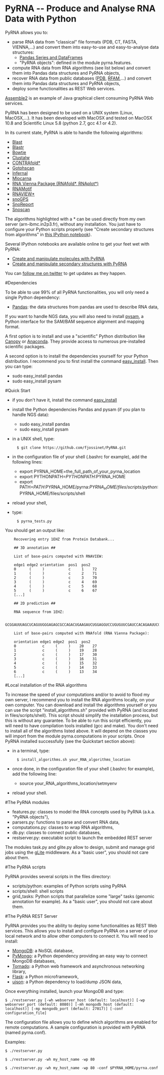 PyRNA -- Produce and Analyse RNA Data with Python
=================================================

PyRNA allows you to:

* parse RNA data from "classical" file formats (PDB, CT, FASTA, VIENNA,...) and convert them into easy-to-use and easy-to-analyse data structures:
    * [Pandas Series and DataFrames](http://pandas.pydata.org/pandas-docs/stable/dsintro.html)
    * "PyRNA objects": defined in the module pyrna.features.
* compute RNA data from RNA algorithms (see list below) and convert them into Pandas data structures and PyRNA objects, 
* recover RNA data from public databases ([PDB](http://www.rcsb.org/pdb/home/home.do), [RFAM](http://rfam.sanger.ac.uk),...) and convert them into Pandas data structures and PyRNA objects,
* deploy some functionalities as REST Web services.

[Assemble2](http://www.bioinformatics.org/assemble/) is an example of Java graphical client consuming PyRNA Web services.

PyRNA has been designed to be used on a UNIX system (Linux, MacOSX,...). It has been developed with MacOSX and tested on MacOSX 10.8 and Scientific Linux 5.8 (python 2.7, gcc 4.1 or 4.2).

In its current state, PyRNA is able to handle the following algorithms:

* [Blast](ftp://ftp.ncbi.nlm.nih.gov/blast/)
* [Blastr](http://goo.gl/lKCR1u)
* [Bowtie](http://goo.gl/nmXKH)
* [Clustalw](http://goo.gl/Z9FRV)
* [CONTRAfold*](http://goo.gl/4BCI7)
* [Gotohscan](http://goo.gl/2atKpi) 
* [Infernal](http://goo.gl/SxLHJO)
* [Mlocarna](http://goo.gl/AIGKrl)
* [RNA Vienna Package (RNAfold*, RNAplot*)](http://goo.gl/7frDgF)
* [RNAMotif](http://goo.gl/MDdOQ2)
* [RNAVIEW*](http://goo.gl/c5o19v)
* [snoGPS](http://goo.gl/66pnrF)
* [SnoReport](http://goo.gl/pq3qXu)
* [Snoscan](http://goo.gl/P5EQiH)

The algorithms highlighted with a * can be used directly from my own server (arn-ibmc.in2p3.fr), without any installation. You just have to configure your Python scripts properly (see "Create secondary structures from algorithms" in [this IPython notebook](http://goo.gl/WHpfWh)).

Several IPython notebooks are available online to get your feet wet with PyRNA:

* [Create and manipulate molecules with PyRNA](http://nbviewer.ipython.org/gist/fjossinet/9033572)
* [Create and manipulate secondary structures with PyRNA](http://nbviewer.ipython.org/gist/fjossinet/9035788)

You can [follow me on twitter](https://twitter.com/fjossinet) to get updates as they happen.

#Dependencies

To be able to use 99% of all PyRNA functionalities, you will only need a single Python dependency:

* [Pandas](http://pandas.pydata.org/): the data structures from pandas are used to describe RNA data,

If you want to handle NGS data, you will also need to install [pysam](https://code.google.com/p/pysam/), a Python interface for the SAM/BAM sequence alignment and mapping format.

A first option is to install and use a "scientific" Python distribution like [Canopy](https://www.enthought.com/products/canopy/) or [Anaconda](https://store.continuum.io/cshop/anaconda/). They provide access to numerous pre-installed scientific packages. 

A second option is to install the dependencies yourself for your Python distribution. I recommend you to first install the command [easy_install](http://pythonhosted.org/distribute/easy_install.html). Then you can type:

* sudo easy_install pandas
* sudo easy_install pysam

#Quick Start

* if you don't have it, install the command [easy_install](http://pythonhosted.org/distribute/easy_install.html)
* install the Python dependencies Pandas and pysam (if you plan to handle NGS data):
    * sudo easy_install pandas
    * sudo easy_install pysam
* in a UNIX shell, type:

        $ git clone https://github.com/fjossinet/PyRNA.git

* in the configuration file of your shell (.bashrc for example), add the following lines:

    * export PYRNA_HOME=the_full_path_of_your_pyrna_location
    * export PYTHONPATH=$PYTHONPATH:$PYRNA_HOME
    * export PATH=$PATH:$PYRNA_HOME/pyrna:$PYRNA_HOME/files/scripts/python:$PYRNA_HOME/files/scripts/shell

* reload your shell,
* type:

        $ pyrna_tests.py

You should get an output like:

        Recovering entry 1EHZ from Protein Databank...

        ## 3D annotation ##

        List of base-pairs computed with RNAVIEW:

        edge1 edge2 orientation  pos1  pos2
        0      (     )           c     1    72
        1      (     )           c     2    71
        2      (     )           c     3    70
        3      (     )           c     4    69
        4      (     )           c     5    68
        5      (     )           c     6    67
        [...]

        ## 2D prediction ##

        RNA sequence from 1EHZ:

        GCGGAUUUAGCUCAGUUGGGAGAGCGCCAGACUGAAGAUCUGGAGGUCCUGUGUUCGAUCCACAGAAUUCGCACCA

        List of base-pairs computed with RNAfold (RNA Vienna Package):

        orientation edge1 edge2  pos1  pos2
        0            c     (     )    20    27
        1            c     (     )    19    28
        2            c     (     )    17    30
        3            c     (     )    16    31
        4            c     (     )    15    32
        5            c     (     )    14    33
        6            c     (     )    13    34
        [...]

#Local installation of the RNA algorithms

To increase the speed of your computations and/or to avoid to flood my own server, i recommend you to install the RNA algorithms locally, on your own computer. You can download and install the algorithms yourself or you can use the script "install_algorithms.sh" provided with PyRNA (and located in files/scripts/shell). This script should simplify the installation process, but this is without any guarantee. To be able to run this script efficiently, you will need to have compilation tools installed (gcc and make). You don't need to install all of the algorithms listed above. It will depend on the classes you will import from the module pyrna.computations in your scripts. Once PyRNA installed successfully (see the Quickstart section above):

* in a terminal, type:

        $ install_algorithms.sh your_RNA_algorithms_location

* once done, in the configuration file of your shell (.bashrc for example), add the following line:

    * source your_RNA_algorithms_location/setmyenv

* reload your shell.

#The PyRNA modules

* features.py: classes to model the RNA concepts used by PyRNA (a.k.a. "PyRNA objects"),
* parsers.py: functions to parse and convert RNA data,
* computations.py: classes to wrap RNA algorithms,
* db.py: classes to connect public databases,
* restserver.py: executable script to launch the embedded REST server

The modules task.py and glite.py allow to design, submit and manage grid jobs using the [gLite](http://glite.web.cern.ch/glite/) middleware. As a "basic user", you should not care about them.

#The PyRNA scripts

PyRNA provides several scripts in the files directory:

* scripts/python: examples of Python scripts using PyRNA
* scripts/shell: shell scripts  
* grid_tasks: Python scripts that parallelize some "large" tasks (genomic annotation for example). As a "basic user", you should not care about them.

#The PyRNA REST Server

PyRNA provides you the ability to deploy some functionalities as REST Web services. This allows you to install and configure PyRNA on a server of your local network and to allow other computers to connect it. You will need to install: 

* [MongoDB](http://www.mongodb.org/): a NoSQL database,
* [PyMongo](http://api.mongodb.org/python/current/): a Python dependency providing an easy way to connect MongoDB databases,
* [Tornado](http://www.tornadoweb.org/): a Python web framework and asynchronous networking library,
* [Flask](http://flask.pocoo.org/): a Python microframework,
* [ujson](https://pypi.python.org/pypi/ujson): a Python dependency to load/dump JSON data,

Once everything installed, launch your MongoDB and type: 

    $ ./restserver.py [-wh webserver_host (default: localhost)] [-wp webserver_port (default: 8080)] [-mh mongodb_host (default: localhost)] [-mp mongodb_port (default: 27017)] [-conf configuration_file] 

The configuration file allows you to define which algorithms are enabled for remote computations. A sample configuration is provided with PyRNA (named pyrna.conf).

Examples: 

    $ ./restserver.py

    $ ./restserver.py -wh my_host_name -wp 80

    $ ./restserver.py -wh my_host_name -wp 80 -conf $PYRNA_HOME/pyrna.conf
